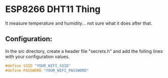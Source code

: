 # ESP8266 DHT11 Thing
It measure temperature and humidity... not sure what it does after that.

## Configuration:
In the src directory, create a header file "secrets.h" and add the folling lines with your configuration values.

```C++
#define SSID "YOUR_WIFI_SSID"
#define PASSWORD "YOUR_WIFI_PASSWORD"
````
